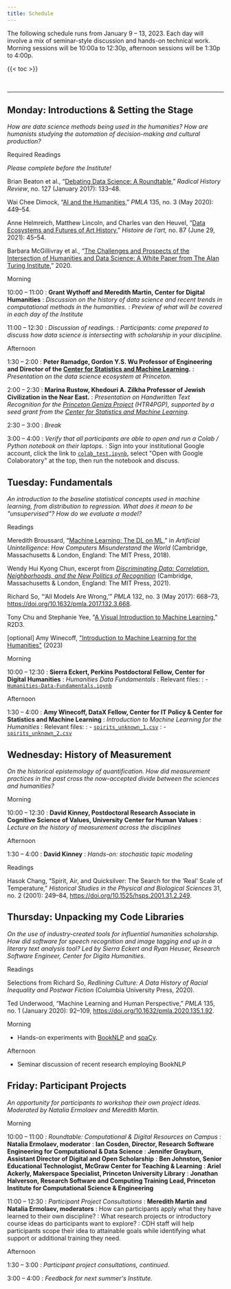 ```yaml
---
title: Schedule
---
```


The following schedule runs from January 9 – 13, 2023. Each day will involve a mix of seminar-style discussion and hands-on technical work. Morning sessions will be 10:00a to 12:30p, afternoon sessions will be 1:30p to 4:00p.

{{< toc >}}

<br>

***********

## Monday: Introductions & Setting the Stage

*How are data science methods being used in the humanities? How are humanists studying the automation of decision-making and cultural production?*

<span class="headlinks">Required Readings</span>

*Please complete before the Institute!*

Brian Beaton et al., “[Debating Data Science: A Roundtable](https://drive.google.com/file/d/17E26kC1sb-Ou-3FLbnfVyACw5T_eqGEu/view?usp=share_link),” _Radical History Review_, no. 127 (January 2017): 133–48.

Wai Chee Dimock, “[AI and the Humanities](https://drive.google.com/file/d/1MnvYC9C4x2vzrqpS44Koo-vHBsMVECi3/view?usp=share_link),” _PMLA_ 135, no. 3 (May 2020): 449–54.

Anne Helmreich, Matthew Lincoln, and Charles van den Heuvel, “[Data Ecosystems and Futures of Art History](https://drive.google.com/file/d/1wytS8LdlMqSy7YDb6as-gpRwI86Q29RQ/view?usp=share_link),” *Histoire de l’art,* no. 87 (June 29, 2021): 45–54.

Barbara McGillivray et al., “[The Challenges and Prospects of the Intersection of Humanities and Data Science: A White Paper from The Alan Turing Institute](https://drive.google.com/file/d/1cfLtHgv31BJuusZjy6OO2Yc3ledxtvLx/view?usp=share_link),” 2020.

<span class="headlinks">Morning</span>

<span class="color">10:00 – 11:00</span>
: **Grant Wythoff and Meredith Martin, Center for Digital Humanities**
: *Discussion on the history of data science and recent trends in computational methods in the humanities.*
: *Preview of what will be covered in each day of the Institute*

<span class="color">11:00 – 12:30</span>
: *Discussion of readings.*
: *Participants: come prepared to discuss how data science is intersecting with scholarship in your discipline.*

<span class="headlinks">Afternoon<span>

<span class="color">1:30 – 2:00</span>
: **Peter Ramadge, Gordon Y.S. Wu Professor of Engineering and Director of the [Center for Statistics and Machine Learning](https://csml.princeton.edu/).**
: *Presentation on the data science ecosystem at Princeton.*

<span class="color">2:00 – 2:30</span>
: **Marina Rustow, Khedouri A. Zilkha Professor of Jewish Civilization in the Near East.**
: *Presentation on Handwritten Text Recognition for the [Princeton Geniza Project](https://geniza.princeton.edu/en/) (HTR4PGP), supported by a seed grant from the [Center for Statistics and Machine Learning](https://csml.princeton.edu/news/eight-research-projects-receive-datax-funding#:-:text=htr4pgp).*

<span class="color">2:30 – 3:00</span>
: *Break*

<span class="color">3:00 – 4:00</span>
: *Verify that all participants are able to open and run a Colab / Python notebook on their laptops.*
: Sign into your institutional Google account, click the link to [`colab_test.ipynb`](https://drive.google.com/file/d/1nfjN0v6z5_DcSYqFOD4JRKtG9yDhXtKr/view?usp=sharing), select "Open with Google Colaboratory" at the top, then run the notebook and discuss.

## Tuesday: Fundamentals

*An introduction to the baseline statistical concepts used in machine learning, from distribution to regression. What does it mean to be "unsupervised"? How do we evaluate a model?*

<span class="headlinks">Readings</span>

Meredith Broussard, “[Machine Learning: The DL on ML](https://drive.google.com/file/d/18kElRW7hVdz8W9QZ_Hv48O06fXQkSnYS/view?usp=sharing),” in *Artificial Unintelligence: How Computers Misunderstand the World* (Cambridge, Massachusetts & London, England: The MIT Press, 2018).

Wendy Hui Kyong Chun, excerpt from *[Discriminating Data: Correlation, Neighborhoods, and the New Politics of Recognition](https://drive.google.com/file/d/1VLZ9P3_IYriVORbu3Np_y0O_-3Vuvzf1/view?usp=share_link)* (Cambridge, Massachusetts & London, England: The MIT Press, 2021).

Richard So, “‘All Models Are Wrong,’” _PMLA_ 132, no. 3 (May 2017): 668–73, <https://doi.org/10.1632/pmla.2017.132.3.668>.

Tony Chu and Stephanie Yee, "[A Visual Introduction to Machine Learning](http://www.r2d3.us/visual-intro-to-machine-learning-part-1/)," R2D3.

[optional] Amy Winecoff, ["Introduction to Machine Learning for the Humanities"](https://github.com/amywinecoff/ml-teaching/blob/main/cdh/presentation/winecoff_intro_ml_humanities.pdf) (2023)

<span class="headlinks">Morning</span>

<span class="color">10:00 – 12:30</span>
: **Sierra Eckert, Perkins Postdoctoral Fellow, Center for Digital Humanities**
: *Humanities Data Fundamentals*
: Relevant files:
: - [`Humanities-Data-Fundamentals.ipynb`](https://drive.google.com/file/d/1t3UKhFtQzvlfilxSUT5QhXePwVk9xw1f/view?usp=share_link)

<span class="headlinks">Afternoon</span>

<span class="color">1:30 – 4:00</span>
: **Amy Winecoff, DataX Fellow, Center for IT Policy & Center for Statistics and Machine Learning**
: *Introduction to Machine Learning for the Humanities*
: Relevant files:
: - [`spirits_unknown_1.csv`](https://github.com/amywinecoff/ml-teaching/blob/main/cdh/presentation/spirits_unknown_1.csv)
: - [`spirits_unknown_2.csv`](https://github.com/amywinecoff/ml-teaching/blob/main/cdh/presentation/spirits_unknown_2.csv)

## Wednesday: History of Measurement

*On the historical epistemology of quantification. How did measurement practices in the past cross the now-accepted divide between the sciences and humanities?*

<span class="headlinks">Morning</span>

<span class="color">10:00 – 12:30</span>
: **David Kinney, Postdoctoral Research Associate in Cognitive Science of Values, University Center for Human Values**
: *Lecture on the history of measurement across the disciplines*

<span class="headlinks">Afternoon</span>

<span class="color">1:30 – 4:00</span>
: **David Kinney**
: *Hands-on: stochastic topic modeling*

<span class="headlinks">Readings</span>

Hasok Chang, “Spirit, Air, and Quicksilver: The Search for the ‘Real’ Scale of Temperature,” _Historical Studies in the Physical and Biological Sciences_ 31, no. 2 (2001): 249–84, <https://doi.org/10.1525/hsps.2001.31.2.249>.

## Thursday: Unpacking my Code Libraries

*On the use of industry-created tools for influential humanities scholarship. How did software for speech recognition and image tagging end up in a literary text analysis tool? Led by Sierra Eckert and Ryan Heuser, Research Software Engineer, Center for Digita Humanities.*

<span class="headlinks">Readings</span>

Selections from Richard So, *Redlining Culture: A Data History of Racial Inequality and Postwar Fiction* (Columbia University Press, 2020).

Ted Underwood, “Machine Learning and Human Perspective,” _PMLA_ 135, no. 1 (January 2020): 92–109, <https://doi.org/10.1632/pmla.2020.135.1.92>.

<span class="headlinks">Morning</span>

- Hands-on experiments with [BookNLP](https://github.com/booknlp/booknlp) and [spaCy](https://spacy.io/).

<span class="headlinks">Afternoon</span>

- Seminar discussion of recent research employing BookNLP

## Friday: Participant Projects

*An opportunity for participants to workshop their own project ideas. Moderated by Natalia Ermolaev and Meredith Martin.*

<span class="headlinks">Morning</span>

<span class="color">10:00 – 11:00</span>
: *Roundtable: Computational & Digital Resources on Campus*
: **Natalia Ermolaev, moderator**
: **Ian Cosden, Director, Research Software Engineering for Computational & Data Science**
: **Jennifer Grayburn, Assistant Director of Digital and Open Scholarship**
: **Ben Johnston, Senior Educational Technologist, McGraw Center for Teaching & Learning**
: **Ariel Ackerly, Makerspace Specialist, Princeton University Library**
: **Jonathan Halverson, Research Software and Computing Training Lead, Princeton Institute for Computational Science & Engineering**

<span class="color">11:00 – 12:30</span>
: *Participant Project Consultations*
: **Meredith Martin and Natalia Ermolaev, moderators**
: How can participants apply what they have learned to their own discipline?
: What research projects or introductory course ideas do participants want to explore?
: CDH staff will help participants scope their idea to attainable goals while identifying what support or additional training they need.

<span class="headlinks">Afternoon</span>

<span class="color">1:30 – 3:00</span>
: *Participant project consultations, continued.*

<span class="color">3:00 – 4:00</span>
: *Feedback for next summer's Institute.*